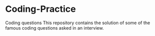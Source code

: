 # Coding-Practice
Coding questions
This repository contains the solution of some of the famous coding questions asked in an interview.
